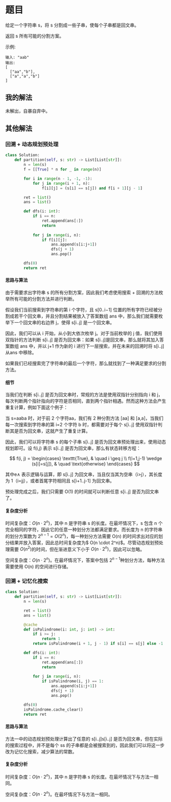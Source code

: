 # 题目

给定一个字符串 s，将 s 分割成一些子串，使每个子串都是回文串。

返回 s 所有可能的分割方案。

示例:

```
输入: "aab"
输出:
[
  ["aa","b"],
  ["a","a","b"]
]
```

## 我的解法

未解出，自暴自弃中。

## 其他解法

### 回溯 + 动态规划预处理

```python
class Solution:
    def partition(self, s: str) -> List[List[str]]:
        n = len(s)
        f = [[True] * n for _ in range(n)]

        for i in range(n - 1, -1, -1):
            for j in range(i + 1, n):
                f[i][j] = (s[i] == s[j]) and f[i + 1][j - 1]

        ret = list()
        ans = list()

        def dfs(i: int):
            if i == n:
                ret.append(ans[:])
                return
            
            for j in range(i, n):
                if f[i][j]:
                    ans.append(s[i:j+1])
                    dfs(j + 1)
                    ans.pop()

        dfs(0)
        return ret
```

#### 思路与算法

由于需要求出字符串 s 的所有分割方案，因此我们考虑使用搜索 + 回溯的方法枚举所有可能的分割方法并进行判断。

假设我们当前搜索到字符串的第 i 个字符，且 s[0..i−1] 位置的所有字符已经被分割成若干个回文串，并且分割结果被放入了答案数组 ans 中，那么我们就需要枚举下一个回文串的右边界 j，使得 s[i..j] 是一个回文串。

因此，我们可以从 i 开始，从小到大依次枚举 j。对于当前枚举的 j 值，我们使用双指针的方法判断 s[i..j] 是否为回文串：如果 s[i..j]是回文串，那么就将其加入答案数组 ans 中，并以 j+1 作为新的 i 进行下一层搜索，并在未来的回溯时将 s[i..j] 从ans 中移除。

如果我们已经搜索完了字符串的最后一个字符，那么就找到了一种满足要求的分割方法。

#### 细节

当我们在判断 s[i..j] 是否为回文串时，常规的方法是使用双指针分别指向 i 和 j，每次判断两个指针指向的字符是否相同，直到两个指针相遇。然而这种方法会产生重复计算，例如下面这个例子：

当 s=aaba 时，对于前 2 个字符aa，我们有 2 种分割方法 [aa] 和 [a,a]，当我们每一次搜索到字符串的第 i=2 个字符 b 时，都需要对于每个 s[i..j] 使用双指针判断其是否为回文串，这就产生了重复计算。

因此，我们可以将字符串 s 的每个子串 s[i..j] 是否为回文串预处理出来，使用动态规划即可。设 f(i,j) 表示 s[i..j] 是否为回文串，那么有状态转移方程：

$$
f(i, j) = \begin{cases} \texttt{True}, & \quad i \geq j \\ f(i+1,j-1) \wedge (s[i]=s[j]), & \quad \text{otherwise} \end{cases}
$$



其中e∧ 表示逻辑与运算，即 s[i..j] 为回文串，当且仅当其为空串（i>j），其长度为 1（i=jj），或者首尾字符相同且 s[i+1..j-1] 为回文串。

预处理完成之后，我们只需要 O(1) 的时间就可以判断任意 s[i..j] 是否为回文串了。

#### 复杂度分析

时间复杂度：$O(n \cdot 2^n)$，其中 n 是字符串 s 的长度。在最坏情况下，s 包含 n 个完全相同的字符，因此它的任意一种划分方法都满足要求。而长度为 n 的字符串的划分方案数为 $2^{n-1}=O(2^n)$，每一种划分方法需要 O(n) 的时间求出对应的划分结果并放入答案，因此总时间复杂度为$ O(n \cdot 2^n)$。尽管动态规划预处理需要 $O(n^2)$的时间，但在渐进意义下小于 $O(n \cdot 2^n)$，因此可以忽略。

空间复杂度：$O(n \cdot 2^n)$。在最坏情况下，答案中包括 $2^{n-1}$种划分方法，每种方法需要使用 O(n) 的空间进行存储。

### 回溯 + 记忆化搜索

```python
class Solution:
    def partition(self, s: str) -> List[List[str]]:
        n = len(s)

        ret = list()
        ans = list()

        @cache
        def isPalindrome(i: int, j: int) -> int:
            if i >= j:
                return 1
            return isPalindrome(i + 1, j - 1) if s[i] == s[j] else -1

        def dfs(i: int):
            if i == n:
                ret.append(ans[:])
                return
            
            for j in range(i, n):
                if isPalindrome(i, j) == 1:
                    ans.append(s[i:j+1])
                    dfs(j + 1)
                    ans.pop()

        dfs(0)
        isPalindrome.cache_clear()
        return ret
```

#### 思路与算法

方法一中的动态规划预处理计算出了任意的 s[i..j]s[i..j] 是否为回文串，但在实际的搜索过程中，并不是每个 ss 的子串都是会被搜索到的，因此我们可以将这一步改为记忆化搜索，减少算法的常数。

#### 复杂度分析

时间复杂度：$O(n \cdot 2^n)$，其中 n 是字符串 s 的长度。在最坏情况下与方法一相同。

空间复杂度：$O(n \cdot 2^n)$。在最坏情况下与方法一相同。

